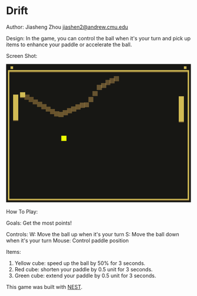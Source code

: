 # Drift

Author: Jiasheng Zhou <jiashen2@andrew.cmu.edu>

Design: 
In the game, you can control the ball when it's your turn and pick up items to enhance your paddle or accelerate the ball.

Screen Shot:

![Screen Shot](screenshot.png)

How To Play:

Goals: Get the most points!

Controls:
W: Move the ball up when it's your turn
S: Move the ball down when it's your turn
Mouse: Control paddle position

Items:
1. Yellow cube: speed up the ball by 50% for 3 seconds.
2. Red cube: shorten your paddle by 0.5 unit for 3 seconds.
3. Green cube: extend your paddle by 0.5 unit for 3 seconds.

This game was built with [NEST](NEST.md).
